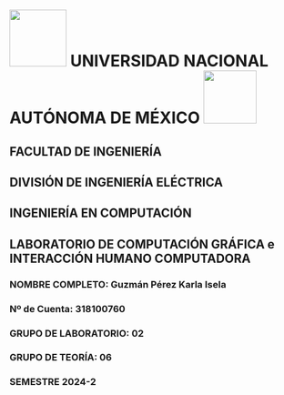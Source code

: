<h1><img src="https://www.unam.mx/sites/default/files/images/unam.svg" width="100"> UNIVERSIDAD NACIONAL AUTÓNOMA DE MÉXICO <img src="https://www.ingenieria.unam.mx/nuestra_facultad/images/institucionales/escudo_fi_color.png" width="93"></h1>
<h2><p>FACULTAD DE INGENIERÍA</p></h2>
<h2>DIVISIÓN DE INGENIERÍA ELÉCTRICA</h2>
<h2>INGENIERÍA EN COMPUTACIÓN</h2>
<h2>LABORATORIO DE COMPUTACIÓN GRÁFICA e INTERACCIÓN HUMANO COMPUTADORA</h2>
<h3>NOMBRE COMPLETO: Guzmán Pérez Karla Isela</h3>
<h3>Nº de Cuenta: 318100760</h3>
<h3>GRUPO DE LABORATORIO: 02</h3>
<h3>GRUPO DE TEORÍA: 06</h3>
<h3>SEMESTRE 2024-2</h3>
